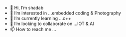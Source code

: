 - 👋 Hi, I’m shadab
- 👀 I’m interested in ...embedded coding & Photography
- 🌱 I’m currently learning ...c++
- 💞️ I’m looking to collaborate on ...IOT & AI
- 📫 How to reach me ...

<!---
shadababe04/shadababe04 is a ✨ special ✨ repository because its `README.md` (this file) appears on your GitHub profile.
You can click the Preview link to take a look at your changes.
--->
